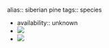alias:: siberian pine
tags:: species

- availability:: unknown
- ![](https://peach-geographical-bat-397.mypinata.cloud/ipfs/QmRnMfNt3ceB5mTGhgPRgdMtigrA4D5ws8sK8LEmfM7YGg)
- ![](https://peach-geographical-bat-397.mypinata.cloud/ipfs/QmXGfMkqaKTa4Cv1MqU75pGuUXnHVGXrnKmMP9pon69RbN)